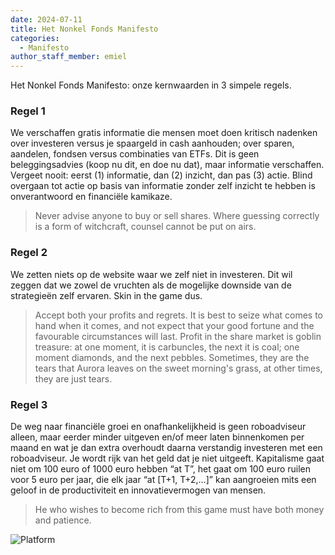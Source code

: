 ```yaml
---
date: 2024-07-11
title: Het Nonkel Fonds Manifesto
categories:
  - Manifesto
author_staff_member: emiel
---
```


Het Nonkel Fonds Manifesto: onze kernwaarden in 3 simpele regels.

### Regel 1

We verschaffen gratis informatie die mensen moet doen kritisch nadenken over investeren versus je spaargeld in cash aanhouden; over sparen, aandelen, fondsen versus combinaties van ETFs. Dit is geen beleggingsadvies (koop nu dit, en doe nu dat), maar informatie verschaffen. Vergeet nooit: eerst (1) informatie, dan (2) inzicht, dan pas (3) actie. Blind overgaan tot actie op basis van informatie zonder zelf inzicht te hebben is onverantwoord en financiële kamikaze. 

> Never advise anyone to buy or sell shares. Where guessing correctly is a form of witchcraft, counsel cannot be put on airs.

### Regel 2

We zetten niets op de website waar we zelf niet in investeren. Dit wil zeggen dat we zowel de vruchten als de mogelijke downside van de strategieën zelf ervaren. Skin in the game dus. 

> Accept both your profits and regrets. It is best to seize what comes to hand when it comes, and not expect that your good fortune and the favourable circumstances will last. Profit in the share market is goblin treasure: at one moment, it is carbuncles, the next it is coal; one moment diamonds, and the next pebbles. Sometimes, they are the tears that Aurora leaves on the sweet morning's grass, at other times, they are just tears.

### Regel 3 

De weg naar financiële groei en onafhankelijkheid is geen roboadviseur alleen, maar eerder minder uitgeven en/of meer laten binnenkomen per maand en wat je dan extra overhoudt daarna verstandig investeren met een roboadviseur. Je wordt rijk van het geld dat je niet uitgeeft. Kapitalisme gaat niet om 100 euro of 1000 euro hebben “at T”, het gaat om 100 euro ruilen voor 5 euro per jaar, die elk jaar “at [T+1, T+2,…]” kan aangroeien mits een geloof in de productiviteit en innovatievermogen van mensen. 

> He who wishes to become rich from this game must have both money and patience.

![Platform](https:\\nonkelfonds.github.io/images/inzicht-strategie.png)

